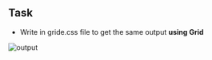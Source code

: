 ## Task 
* Write in gride.css file to get the same output 
**using Grid**

![output](grid-output.png)
